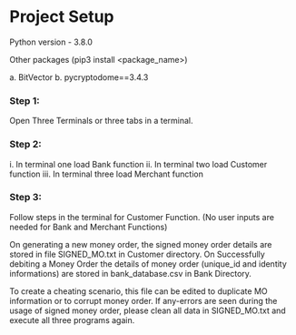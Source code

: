 # Project Setup

Python version  - 3.8.0

Other packages (pip3 install <package_name>)

a. BitVector
b. pycryptodome==3.4.3




### Step 1:
Open Three Terminals or three tabs in a terminal.

### Step 2:
i. In terminal one load Bank function
ii. In terminal two load Customer function
iii. In terminal three load Merchant function

### Step 3:
Follow steps in the terminal for Customer Function. (No user inputs are needed for Bank and Merchant Functions)

On generating a new money order, the signed money order details are stored in file SIGNED_MO.txt in Customer directory.
On Successfully debiting a Money Order the details of money order (unique_id and identity informations) are stored in bank_database.csv in Bank Directory.

To create a cheating scenario, this file can be edited to duplicate MO information or to corrupt money order.
If any-errors are seen during the usage of signed money order, please clean all data in SIGNED_MO.txt and execute all three programs again.
